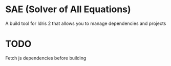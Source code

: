 # SAE (Solver of All Equations)

A build tool for Idris 2 that allows you to manage dependencies and projects

# TODO

Fetch js dependencies before building
